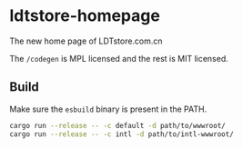 # ldtstore-homepage

The new home page of LDTstore.com.cn

The `/codegen` is MPL licensed and the rest is MIT licensed.

## Build

Make sure the `esbuild` binary is present in the PATH.

```bash
cargo run --release -- -c default -d path/to/wwwroot/
cargo run --release -- -c intl -d path/to/intl-wwwroot/
```
